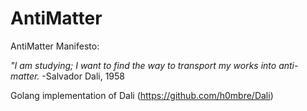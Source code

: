 # AntiMatter

AntiMatter Manifesto:

*"I am studying; I want to find the way to transport my works into anti-matter.* -Salvador Dali, 1958

Golang implementation of Dali (https://github.com/h0mbre/Dali)
